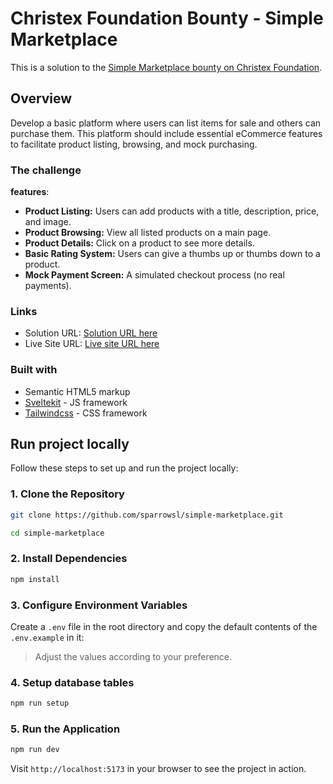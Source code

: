 # Christex Foundation Bounty - Simple Marketplace

This is a solution to the [Simple Marketplace bounty on Christex Foundation](https://earn.christex.foundation/fndn/Develop-a-simple-Marketplace-047b98dd32e64bd69cfce1100f0e929e).

## Overview

Develop a basic platform where users can list items for sale and others can purchase them. This platform should include essential eCommerce features to facilitate product listing, browsing, and mock purchasing.

### The challenge

**features**:

- **Product Listing:** Users can add products with a title, description, price, and image.
- **Product Browsing:** View all listed products on a main page.
- **Product Details:** Click on a product to see more details.
- **Basic Rating System:** Users can give a thumbs up or thumbs down to a product.
- **Mock Payment Screen:** A simulated checkout process (no real payments).

### Links

- Solution URL: [Solution URL here](https://github.com/sparrowsl/simple-marketplace)
- Live Site URL: [Live site URL here](https://fem-ecom-product.netlify.app/)

### Built with

- Semantic HTML5 markup
- [Sveltekit](https://kit.svelte.dev) - JS framework
- [Tailwindcss](https://tailwindcss.com) - CSS framework

## Run project locally

Follow these steps to set up and run the project locally:

### 1. Clone the Repository

```bash
git clone https://github.com/sparrowsl/simple-marketplace.git

cd simple-marketplace
```

### 2. Install Dependencies

```bash
npm install
```

### 3. Configure Environment Variables

Create a `.env` file in the root directory and copy the default contents of the `.env.example` in it:

> Adjust the values according to your preference.

### 4. Setup database tables

```bash
npm run setup
```

### 5. Run the Application

```bash
npm run dev
```

Visit `http://localhost:5173` in your browser to see the project in action.
